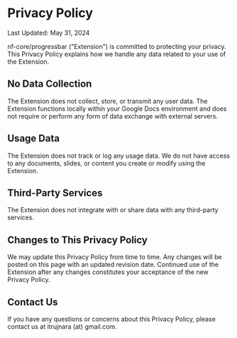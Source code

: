 # Privacy Policy

Last Updated: May 31, 2024

nf-core/progressbar ("Extension") is committed to protecting your privacy. This Privacy Policy explains how we handle any data related to your use of the Extension.

## No Data Collection
The Extension does not collect, store, or transmit any user data.
The Extension functions locally within your Google Docs environment and does not require or perform any form of data exchange with external servers.

## Usage Data
The Extension does not track or log any usage data.
We do not have access to any documents, slides, or content you create or modify using the Extension.

## Third-Party Services
The Extension does not integrate with or share data with any third-party services.

## Changes to This Privacy Policy
We may update this Privacy Policy from time to time. Any changes will be posted on this page with an updated revision date.
Continued use of the Extension after any changes constitutes your acceptance of the new Privacy Policy.

## Contact Us
If you have any questions or concerns about this Privacy Policy, please contact us at itrujnara (at) gmail.com.
